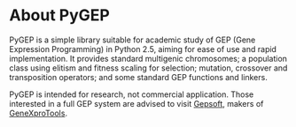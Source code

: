 # About PyGEP #
PyGEP is a simple library suitable for academic study of GEP (Gene Expression Programming) in Python 2.5, aiming for ease of use and rapid implementation.  It provides standard multigenic chromosomes; a population class using elitism and fitness scaling for selection; mutation, crossover and transposition operators; and some standard GEP functions and linkers.

PyGEP is intended for research, not commercial application.  Those interested in a full GEP system are advised to visit [Gepsoft](http://www.gepsoft.com/associatesclick.asp?pygep-01), makers of [GeneXproTools](http://www.gepsoft.com/associatesclick.asp?pygep-01).
